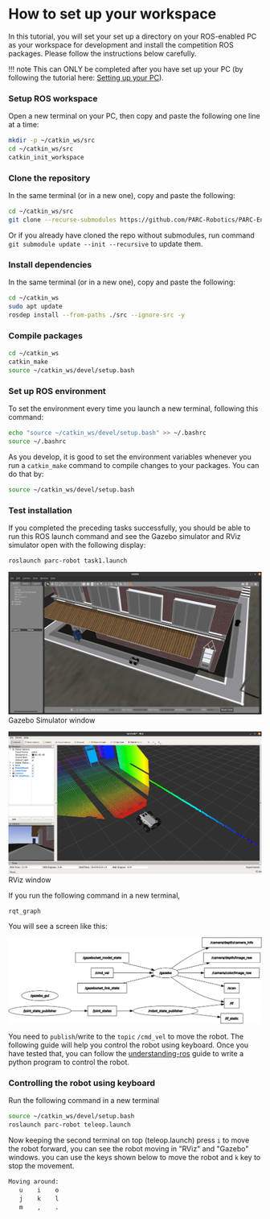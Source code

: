 # How to set up your workspace


In this tutorial, you will set your set up a directory on your ROS-enabled PC as your workspace for development and install the competition ROS packages. Please follow the instructions below carefully.

!!! note
    This can ONLY be completed after you have set up your PC (by following the tutorial here: [Setting up your PC](../getting-started-tutorials/setting-up-your-pc.md)).

### Setup ROS workspace

<!-- First, we create a new directory in your home directory called `catkin_ws` with a subdirectory `src`. Then we initialize the directory as a catkin workspace. -->

Open a new terminal on your PC, then copy and paste the following one line at a time:
```sh
mkdir -p ~/catkin_ws/src
cd ~/catkin_ws/src
catkin_init_workspace
```


### Clone the repository

In the same terminal (or in a new one), copy and paste the following:
```sh
cd ~/catkin_ws/src
git clone --recurse-submodules https://github.com/PARC-Robotics/PARC-Engineers-League.git
```
Or if you already have cloned the repo without submodules, run command `git submodule update --init --recursive` to update them.

### Install dependencies

In the same terminal (or in a new one), copy and paste the following:
```sh
cd ~/catkin_ws
sudo apt update
rosdep install --from-paths ./src --ignore-src -y
```

### Compile packages
```sh
cd ~/catkin_ws
catkin_make
source ~/catkin_ws/devel/setup.bash
```


### Set up ROS environment
To set the environment every time you launch a new terminal, following this command:

```sh
echo "source ~/catkin_ws/devel/setup.bash" >> ~/.bashrc
source ~/.bashrc
```

As you develop, it is good to set the environment variables whenever you run a `catkin_make` command to compile changes to your packages. You can do that by:
```sh
source ~/catkin_ws/devel/setup.bash
```


### Test installation

If you completed the preceding tasks successfully, you should be able to run this ROS launch command and see the Gazebo simulator and RViz simulator open with the following display:
```sh
roslaunch parc-robot task1.launch
```
![Gazebo Simulator window](assets/gazebo.png)
Gazebo Simulator window


![RViz window](assets/rviz.png)
RViz window


If you run the following command in a new terminal,
```
rqt_graph
```
You will see a screen like this:

![RQT Graph](assets/rosgraph.png)

You need to `publish`/write to the `topic` `/cmd_vel` to move the robot.
The following guide will help you control the robot using keyboard. Once you have tested that, you can follow the [understanding-ros](../getting-started-with-ros) guide to write a python program to control the robot.

### Controlling the robot using keyboard
Run the following command in a new terminal
```sh
source ~/catkin_ws/devel/setup.bash
roslaunch parc-robot teleop.launch
```

Now keeping the second terminal on top (teleop.launch) press `i` to move the robot forward, you can see the robot moving in "RViz" and "Gazebo" windows.
you can use the keys shown below to move the robot and `k` key to stop the movement.
```sh
Moving around:
   u    i    o
   j    k    l
   m    ,    .
```

